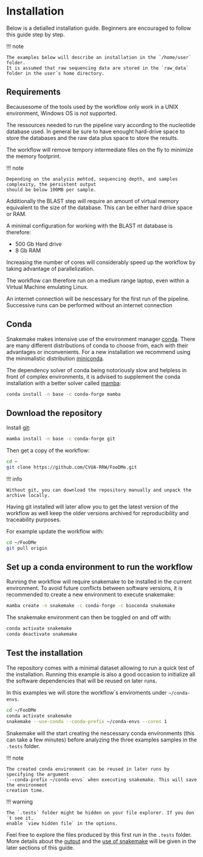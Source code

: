 # Installation

Below is a detialled installation guide.
Beginners are encouraged to follow this guide step by step. 

!!! note 

    The examples below will describe an installation in the `/home/user` folder.
    It is assumed that raw sequencing data are stored in the `raw_data` folder in the user´s home directory.

## Requirements

Becausesome of the tools used by the workflow only work in a UNIX environment,
Windows OS is *not* supported.

The ressources needed to run the pipeline vary according to the nucleotide database used.
In general be sure to have enought hard-drive space to store the databases and the raw data plus 
space to store the results. 

The workflow will remove tempory intermediate files on the fly to minimize the memory footprint.

!!! note

    Depending on the analysis mehtod, sequencing depth, and samples complexity, the persistent output
    should be below 100MB per sample.

Additionally the BLAST step will require an amount of virtual memory equivalent to the size of 
the database. This can be either hard drive space or RAM.

A minimal configuration for working with the BLAST nt database is therefore:

- 500 Gb Hard drive
- 8 Gb RAM

Increasing the number of cores will considerably speed up the workflow by taking advantage of 
parallelization.

The workflow can therefore run on a medium range laptop, even within a Virtual Machine
emulating Linux. 

An internet connection will be nescessary for the first run of the pipeline. Successive runs can be 
performed without an internet connection

## Conda

Snakemake makes intensive use of the environment manager [conda](https://docs.conda.io/en/latest/).
There are many different distributions of conda to choose from, each with their advantages or inconvenients.
For a new installation we recommend using the minimalistic distribution [miniconda](https://docs.conda.io/en/latest/miniconda.html).

The dependency solver of conda being notoriously slow and helpless in front 
of complex environments, it is advised to supplement the conda installation 
with a better solver called [mamba](https://github.com/mamba-org/mamba):

```bash
conda install -n base -c conda-forge mamba
```

## Download the repository

Install [git](https://git-scm.com/):

```bash
mamba install -n base -c conda-forge git
```

Then get a copy of the workflow:

```bash
cd ~ 
git clone https://github.com/CVUA-RRW/FooDMe.git
```

!!! info 

    Without git, you can download the repository manually and unpack the archive locally.

Having git installed will later allow you to get the latest version of the workflow
as well keep the older versions archived for reproducibility and traceability purposes.

For example update the workflow with:

```bash
cd ~/FooDMe
git pull origin
```

## Set up a conda environment to run the workflow

Running the workflow will require snakemake to be installed in the current environment.
To avoid future conflicts between software versions, it is recommended to create 
a new environment to execute snakemake:

```bash
mamba create -n snakemake -c conda-forge -c bioconda snakemake
```

The snakemake environment can then be toggled on and off with:

```bash 
conda activate snakemake
conda deactivate snakemake
```

## Test the installation

The repository comes with a minimal dataset allowing to run a quick test of the installation.
Running this example is also a good occasion to initialize all the software dependencies 
that will be reused on later runs. 

In this examples we will store the workflow´s enviroments under `~/conda-envs`.

```bash
cd ~/FooDMe
conda activate snakemake
snakemake --use-conda --conda-prefix ~/conda-envs --cores 1
```

Snakemake will the start creating the nescessary conda environments (this can take a few minutes)
before analyzing the three examples samples in the `.tests` folder.

!!! note 

    The created conda environment can be reused in later runs by specifying the argument
    `--conda-prefix ~/conda-envs` when executing snakemake. This will save the environment 
    creation time.

!!! warning 

    The `.tests` folder might be hidden on your file explorer. If you don´t see it,
    enable `view hidden file` in the options.

Feel free to explore the files produced by this first run in the `.tests` folder. 
More details about the [output](results.md) and the [use of snakemake](run.md) will be given in the later sections
of this guide.
